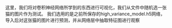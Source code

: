 
这里，我们将对卷积神经网络所学到的东西进行可视化，我们从文件中随机选一张猫的图片作为测试。
我们选用的是之前所保存的high_variance_model.h5网络，导入后对这张猫的图片进行预测，并从网络层中抽取特征图进行观察
